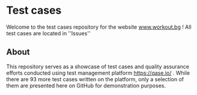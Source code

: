 # Test cases

Welcome to the test cases repository for the website www.workout.bg ! All test cases are located in ''Issues''

## About

This repository serves as a showcase of test cases and quality assurance efforts conducted using test management platform https://qase.io/ . While there are 93 more test cases written on the platform, only a selection of them are presented here on GitHub for demonstration purposes. 

